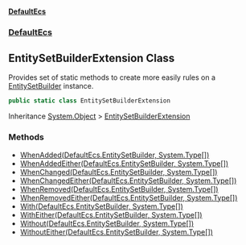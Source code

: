 #### [DefaultEcs](./index.md 'index')
### [DefaultEcs](./DefaultEcs.md 'DefaultEcs')
## EntitySetBuilderExtension Class
Provides set of static methods to create more easily rules on a [EntitySetBuilder](./DefaultEcs-EntitySetBuilder.md 'DefaultEcs.EntitySetBuilder') instance.  
```csharp
public static class EntitySetBuilderExtension
```
Inheritance [System.Object](https://docs.microsoft.com/en-us/dotnet/api/System.Object 'System.Object') &gt; [EntitySetBuilderExtension](./DefaultEcs-EntitySetBuilderExtension.md 'DefaultEcs.EntitySetBuilderExtension')  
### Methods
- [WhenAdded(DefaultEcs.EntitySetBuilder, System.Type[])](./DefaultEcs-EntitySetBuilderExtension-WhenAdded(DefaultEcs-EntitySetBuilder_System-Type--).md 'DefaultEcs.EntitySetBuilderExtension.WhenAdded(DefaultEcs.EntitySetBuilder, System.Type[])')
- [WhenAddedEither(DefaultEcs.EntitySetBuilder, System.Type[])](./DefaultEcs-EntitySetBuilderExtension-WhenAddedEither(DefaultEcs-EntitySetBuilder_System-Type--).md 'DefaultEcs.EntitySetBuilderExtension.WhenAddedEither(DefaultEcs.EntitySetBuilder, System.Type[])')
- [WhenChanged(DefaultEcs.EntitySetBuilder, System.Type[])](./DefaultEcs-EntitySetBuilderExtension-WhenChanged(DefaultEcs-EntitySetBuilder_System-Type--).md 'DefaultEcs.EntitySetBuilderExtension.WhenChanged(DefaultEcs.EntitySetBuilder, System.Type[])')
- [WhenChangedEither(DefaultEcs.EntitySetBuilder, System.Type[])](./DefaultEcs-EntitySetBuilderExtension-WhenChangedEither(DefaultEcs-EntitySetBuilder_System-Type--).md 'DefaultEcs.EntitySetBuilderExtension.WhenChangedEither(DefaultEcs.EntitySetBuilder, System.Type[])')
- [WhenRemoved(DefaultEcs.EntitySetBuilder, System.Type[])](./DefaultEcs-EntitySetBuilderExtension-WhenRemoved(DefaultEcs-EntitySetBuilder_System-Type--).md 'DefaultEcs.EntitySetBuilderExtension.WhenRemoved(DefaultEcs.EntitySetBuilder, System.Type[])')
- [WhenRemovedEither(DefaultEcs.EntitySetBuilder, System.Type[])](./DefaultEcs-EntitySetBuilderExtension-WhenRemovedEither(DefaultEcs-EntitySetBuilder_System-Type--).md 'DefaultEcs.EntitySetBuilderExtension.WhenRemovedEither(DefaultEcs.EntitySetBuilder, System.Type[])')
- [With(DefaultEcs.EntitySetBuilder, System.Type[])](./DefaultEcs-EntitySetBuilderExtension-With(DefaultEcs-EntitySetBuilder_System-Type--).md 'DefaultEcs.EntitySetBuilderExtension.With(DefaultEcs.EntitySetBuilder, System.Type[])')
- [WithEither(DefaultEcs.EntitySetBuilder, System.Type[])](./DefaultEcs-EntitySetBuilderExtension-WithEither(DefaultEcs-EntitySetBuilder_System-Type--).md 'DefaultEcs.EntitySetBuilderExtension.WithEither(DefaultEcs.EntitySetBuilder, System.Type[])')
- [Without(DefaultEcs.EntitySetBuilder, System.Type[])](./DefaultEcs-EntitySetBuilderExtension-Without(DefaultEcs-EntitySetBuilder_System-Type--).md 'DefaultEcs.EntitySetBuilderExtension.Without(DefaultEcs.EntitySetBuilder, System.Type[])')
- [WithoutEither(DefaultEcs.EntitySetBuilder, System.Type[])](./DefaultEcs-EntitySetBuilderExtension-WithoutEither(DefaultEcs-EntitySetBuilder_System-Type--).md 'DefaultEcs.EntitySetBuilderExtension.WithoutEither(DefaultEcs.EntitySetBuilder, System.Type[])')
